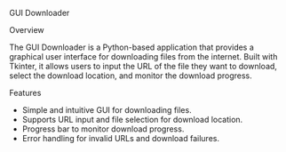 
 GUI Downloader

 Overview

The GUI Downloader is a Python-based application that provides a graphical user interface for downloading files from the internet. 
Built with Tkinter, it allows users to input the URL of the file they want to download, select the download location, and monitor the download progress.

   
 
 Features  

- Simple and intuitive GUI for downloading files.
- Supports URL input and file selection for download location.
- Progress bar to monitor download progress.
- Error handling for invalid URLs and download failures.
